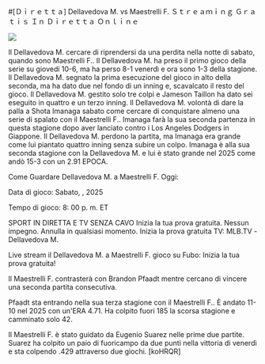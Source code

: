 #[Ｄｉｒｅｔｔａ] Dellavedova M. vs Maestrelli F. Ｓｔｒｅａｍｉｎｇ Ｇｒａｔｉｓ Ｉｎ Ｄｉｒｅｔｔａ Ｏｎｌｉｎｅ  
  
  
[![](https://i.imgur.com/qSNzIqt.png)](https://movie.rssnews.media/JizBnza.php)  
  
Il Dellavedova M. cercare di riprendersi da una perdita nella notte di sabato, quando sono Maestrelli F.. Il Dellavedova M. ha preso il primo gioco della serie su giovedi 10-6, ma ha perso 8-1 venerdì e ora sono 1-3 della stagione. Il Dellavedova M. segnato la prima esecuzione del gioco in alto della seconda, ma ha dato due nel fondo di un inning e, scavalcato il resto del gioco. Il Dellavedova M. gestito solo tre colpi e Jameson Taillon ha dato sei eseguito in quattro e un terzo inning. Il Dellavedova M. volontà di dare la palla a Shota Imanaga sabato come cercare di conquistare almeno una serie di spalato con il Maestrelli F.. Imanaga farà la sua seconda partenza in questa stagione dopo aver lanciato contro i Los Angeles Dodgers in Giappone. Il Dellavedova M. perdono la partita, ma Imanaga era grande come lui piantato quattro inning senza subire un colpo. Imanaga è alla sua seconda stagione con la Dellavedova M. e lui è stato grande nel 2025 come andò 15-3 con un 2.91 EPOCA.

Come Guardare Dellavedova M. a Maestrelli F. Oggi:

Data di gioco: Sabato, , 2025

Tempo di gioco: 8: 00 p. m. ET

SPORT IN DIRETTA E TV SENZA CAVO
Inizia la tua prova gratuita. Nessun impegno. Annulla in qualsiasi momento.
Inizia la prova gratuita
TV: MLB.TV -Dellavedova M.

Live stream il Dellavedova M. a Maestrelli F. gioco su Fubo: Inizia la tua prova gratuita!

Il Maestrelli F. contrasterà con Brandon Pfaadt mentre cercano di vincere una seconda partita consecutiva.

Pfaadt sta entrando nella sua terza stagione con il Maestrelli F.. È andato 11-10 nel 2025 con un'ERA 4.71. Ha colpito fuori 185 la scorsa stagione e camminato solo 42.

Il Maestrelli F. è stato guidato da Eugenio Suarez nelle prime due partite. Suarez ha colpito un paio di fuoricampo da due punti nella vittoria di venerdì e sta colpendo .429 attraverso due giochi. [koHRQR]